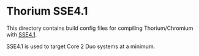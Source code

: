 # Thorium SSE4.1

This directory contains build config files for compiling Thorium/Chromium with [SSE4.1](https://en.wikipedia.org/wiki/SSE4#SSE4.1).

SSE4.1 is used to target Core 2 Duo systems at a minimum.
